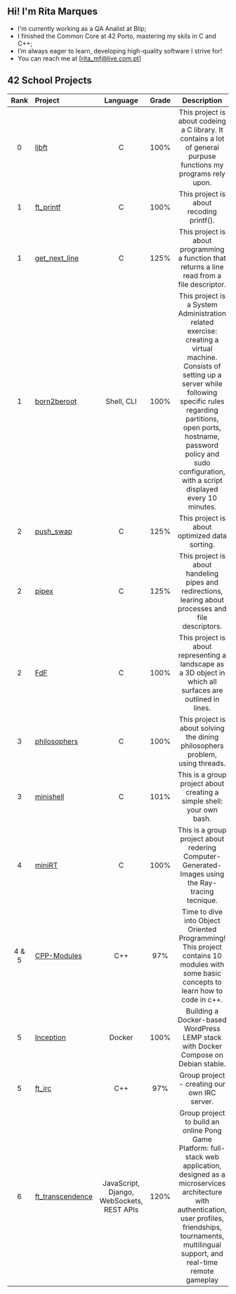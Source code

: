 ## Hi! I'm Rita Marques
- I'm currently working as a QA Analist at Blip;
- I finished the Common Core at 42 Porto, mastering my skils in C and C++;
- I’m always eager to learn, developing high-quality software I strive for!
- You can reach me at [rita_mf@live.com.pt]


## 42 School Projects

| Rank | Project | Language | Grade | Description |
| :---: | :--- | :---: | :---: | :---: |
| 0 | [libft](https://github.com/rimarque/Lv00_Libft_42) | C | 100% | This project is about codeing a C library. It contains a lot of general purpuse functions my programs rely upon. |
| 1 | [ft_printf](https://github.com/rimarque/printf) | C | 100% | This project is about recoding printf(). |
| 1 | [get_next_line](https://github.com/rimarque/get_next_line) | C | 125% | This project is about programming a function that returns a line read from a file descriptor. |
| 1 | [born2beroot]() | Shell, CLI | 100% | This project is a System Administration related exercise: creating a virtual machine. Consists of setting up a server while following specific rules regarding partitions, open ports, hostname, password policy and sudo configuration, with a script displayed every 10 minutes. |
| 2 | [push_swap](https://github.com/rimarque/push_swap) | C | 125% | This project is about optimized data sorting. |
| 2 | [pipex](https://github.com/rimarque/pipex) | C | 125% | This project is about handeling pipes and redirections, learing about processes and file descriptors. |
| 2 | [FdF](https://github.com/rimarque/FDF) | C | 100% | This project is about representing a landscape as a 3D object in which all surfaces are outlined in lines. |
| 3 | [philosophers](https://github.com/rimarque/Philosophers) | C | 100% | This project is about solving the dining philosophers problem, using threads. |
| 3 | [minishell](https://github.com/rimarque/Minishell) | C | 101% | This is a group project about creating a simple shell: your own bash. |
| 4 | [miniRT](https://github.com/rimarque/minirt) | C | 100% | This is a group project about redering Computer-Generated-Images using the Ray-tracing tecnique. |
| 4 & 5 | [CPP-Modules](https://github.com/rimarque/CPP-Modules)| C++ | 97% | Time to dive into Object Oriented Programming! This project contains 10 modules with some basic concepts to learn how to code in c++. |
| 5 | [Inception](https://github.com/rimarque/Inception) | Docker | 100% | Building a Docker-based WordPress LEMP stack with Docker Compose on Debian stable. |
| 5 | [ft_irc](https://github.com/JenniferAraujo/Ft_irc) | C++ | 97% | Group project - creating our own IRC server. |
| 6 | [ft_transcendence](https://github.com/csilva-f/42cursus_lvl6_Transcendence) | JavaScript, Django, WebSockets, REST APIs | 120% | Group project to build an online Pong Game Platform: full-stack web application, designed as a microservices architecture with authentication, user profiles, friendships, tournaments, multilingual support, and real-time remote gameplay|

